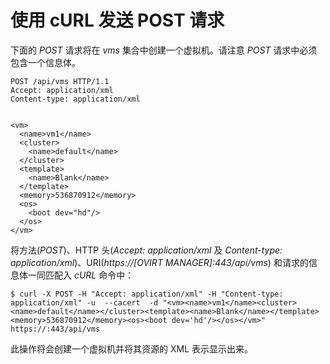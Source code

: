 # 使用 cURL 发送 POST 请求

下面的 *POST* 请求将在 *vms* 集合中创建一个虚拟机。请注意 *POST*
请求中必须包含一个信息体。

    POST /api/vms HTTP/1.1
    Accept: application/xml
    Content-type: application/xml


    <vm>
      <name>vm1</name>
      <cluster>
        <name>default</name>
      </cluster>
      <template>
        <name>Blank</name>
      </template>
      <memory>536870912</memory>
      <os>
        <boot dev="hd"/>
      </os>
    </vm>

            

将方法(*POST*)、HTTP 头(*Accept: application/xml* 及 *Content-type:
application/xml*)、URI(*https://[OVIRT MANAGER]:443/api/vms*)
和请求的信息体一同匹配入 *cURL* 命令中：

    $ curl -X POST -H "Accept: application/xml" -H "Content-type: application/xml" -u  --cacert  -d "<vm><name>vm1</name><cluster><name>default</name></cluster><template><name>Blank</name></template><memory>536870912</memory><os><boot dev='hd'/></os></vm>" https://:443/api/vms
            

此操作将会创建一个虚拟机并将其资源的 XML 表示显示出来。
